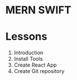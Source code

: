 # MERN SWIFT

# Lessons

1. Introduction
2. Install Tools
3. Create React App
4. Create Git repository
